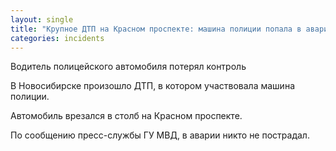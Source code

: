```yaml
---
layout: single
title: "Крупное ДТП на Красном проспекте: машина полиции попала в аварию"
categories: incidents
---
```

Водитель полицейского автомобиля потерял контроль

В Новосибирске произошло ДТП, в котором участвовала машина полиции.

Автомобиль врезался в столб на Красном проспекте.

По сообщению пресс-службы ГУ МВД, в аварии никто не пострадал.